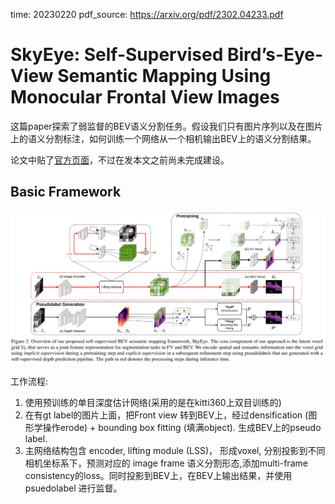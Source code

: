 time: 20230220
pdf_source: https://arxiv.org/pdf/2302.04233.pdf

# SkyEye: Self-Supervised Bird’s-Eye-View Semantic Mapping Using Monocular Frontal View Images

这篇paper探索了弱监督的BEV语义分割任务。假设我们只有图片序列以及在图片上的语义分割标注，如何训练一个网络从一个相机输出BEV上的语义分割结果。

论文中贴了[官方页面](http://skyeye.cs.uni-freiburg.de/)，不过在发本文之前尚未完成建设。

## Basic Framework

![image](res/skyeye_framework.png)

工作流程:

1. 使用预训练的单目深度估计网络(采用的是在kitti360上双目训练的)
2. 在有gt label的图片上面，把Front view 转到BEV上，经过densification (图形学操作erode) + bounding box fitting (填满object). 生成BEV上的pseudo label.
3. 主网络结构包含 encoder, lifting module (LSS)， 形成voxel, 分别投影到不同相机坐标系下，预测对应的 image frame 语义分割形态,添加multi-frame consistency的loss。同时投影到BEV上，在BEV上输出结果，并使用psuedolabel 进行监督。